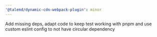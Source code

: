```yaml
---
'@talend/dynamic-cdn-webpack-plugin': minor
---
```


Add missing deps, adapt code to keep test working with pnpm and use custom eslint config to not have circular dependency
